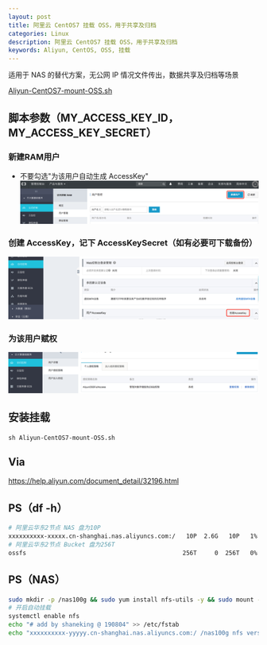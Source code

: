 ```yaml
---
layout: post
title: 阿里云 CentOS7 挂载 OSS，用于共享及归档
categories: Linux
description: 阿里云 CentOS7 挂载 OSS，用于共享及归档
keywords: Aliyun, CentOS, OSS, 挂载
---
```



适用于 NAS 的替代方案，无公网 IP 情况文件传出，数据共享及归档等场景

[Aliyun-CentOS7-mount-OSS.sh](/images/posts/2018/07/aliyun-centos7-mount-oss.sh)

## 脚本参数（MY_ACCESS_KEY_ID，MY_ACCESS_KEY_SECRET）

### 新建RAM用户
- 不要勾选"为该用户自动生成 AccessKey"
![](/images/posts/2018/07/QQ20180722-092649@2x.png)

### 创建 AccessKey，记下 AccessKeySecret（如有必要可下载备份）
![](/images/posts/2018/07/QQ20180722-093116@2x.png)

### 为该用户赋权
![](/images/posts/2018/07/QQ20180722-100908@2x.png)


## 安装挂载
`sh Aliyun-CentOS7-mount-OSS.sh`


## Via
<https://help.aliyun.com/document_detail/32196.html>


## PS（df -h）
```bash
# 阿里云华东2节点 NAS 盘为10P
xxxxxxxxxx-xxxxx.cn-shanghai.nas.aliyuncs.com:/   10P  2.6G   10P   1%
# 阿里云华东2节点 Bucket 盘为256T
ossfs                                            256T     0  256T   0%
```


## PS（NAS）
```bash
sudo mkdir -p /nas100g && sudo yum install nfs-utils -y && sudo mount -t nfs -o vers=4,minorversion=0,noresvport xxxxxxxxxx-yyyyy.cn-shanghai.nas.aliyuncs.com:/ /nas100g
# 开启自动挂载
systemctl enable nfs
echo "# add by shaneking @ 190804" >> /etc/fstab
echo "xxxxxxxxxx-yyyyy.cn-shanghai.nas.aliyuncs.com:/ /nas100g nfs vers=4,minorversion=0,rsize=1048576,wsize=1048576,hard,timeo=600,retrans=2,_netdev,noresvport 0 0" >> /etc/fstab
```
